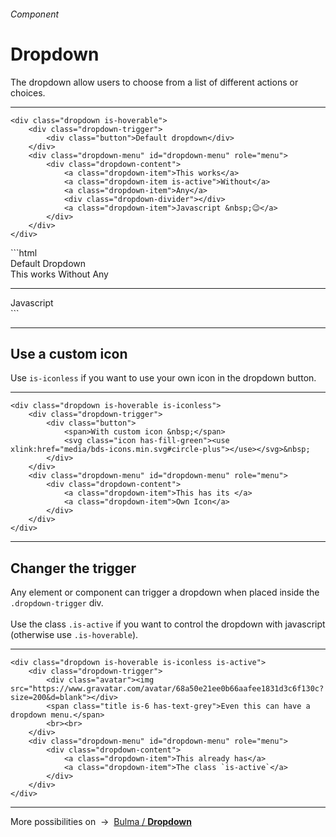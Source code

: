 <h6 class="subtitle is-5 has-text-grey has-text-weight-semibold">Component</h6><h1 class="title is-1">Dropdown</h1>
<p class="subtitle is-5">
    The <span class="has-text-weight-semibold">dropdown</span> allow users to choose from a list of different actions or choices.
</p>

<hr class="is-large is-visible">



<div class="box is-well is-relaxed is-marginless">

    <div class="dropdown is-hoverable">
        <div class="dropdown-trigger">
            <div class="button">Default dropdown</div>
        </div>
        <div class="dropdown-menu" id="dropdown-menu" role="menu">
            <div class="dropdown-content">
                <a class="dropdown-item">This works</a>
                <a class="dropdown-item is-active">Without</a>
                <a class="dropdown-item">Any</a>
                <div class="dropdown-divider"></div>
                <a class="dropdown-item">Javascript &nbsp;😉</a>
            </div>
        </div>
    </div>

</div>
```html
<div class="dropdown is-hoverable">
    <div class="dropdown-trigger">
        <div class="button">Default Dropdown</div>
    </div>
    <div class="dropdown-menu">
        <div class="dropdown-content">
            <a class="dropdown-item">This works</a>
            <a class="dropdown-item">Without</a>
            <a class="dropdown-item is-active">Any</a>
            <hr class="dropdown-divider">
            <a class="dropdown-item">Javascript</a>
        </div>
    </div>
</div>
```

<hr class="is-visible is-large">

<h2 class="title is-4">Use a custom icon</h2>

Use `is-iconless` if you want to use your own icon in the dropdown button.

<hr class="is-small">

<div class="box is-well is-relaxed is-marginless">

    <div class="dropdown is-hoverable is-iconless">
        <div class="dropdown-trigger">
            <div class="button">
                <span>With custom icon &nbsp;</span>
                <svg class="icon has-fill-green"><use xlink:href="media/bds-icons.min.svg#circle-plus"></use></svg>&nbsp;
            </div>
        </div>
        <div class="dropdown-menu" id="dropdown-menu" role="menu">
            <div class="dropdown-content">
                <a class="dropdown-item">This has its </a>
                <a class="dropdown-item">Own Icon</a>
            </div>
        </div>
    </div>

</div>

<hr class="is-visible is-large">

<h2 class="title is-4">Changer the trigger</h2>

Any element or component can trigger a dropdown when placed inside the `.dropdown-trigger` div.
<br><br>
Use the class `.is-active` if you want to control the dropdown with javascript (otherwise use `.is-hoverable`).

<hr class="is-small">

<div class="box is-well is-relaxed is-marginless">

    <div class="dropdown is-hoverable is-iconless is-active">
        <div class="dropdown-trigger">
            <div class="avatar"><img src="https://www.gravatar.com/avatar/68a50e21ee0b66aafee1831d3c6f130c?size=200&d=blank"></div>
            <span class="title is-6 has-text-grey">Even this can have a dropdown menu.</span>
            <br><br>
        </div>
        <div class="dropdown-menu" id="dropdown-menu" role="menu">
            <div class="dropdown-content">
                <a class="dropdown-item">This already has</a>
                <a class="dropdown-item">The class `is-active`</a>
            </div>
        </div>
    </div>

</div>

<hr class="is-large">

<div class="box is-bordered">
    More possibilities on &nbsp;→&nbsp; <a href="https://bulma.io/documentation/components/dropdown/" target="blank">Bulma / <strong>Dropdown</strong></a>
</div>
